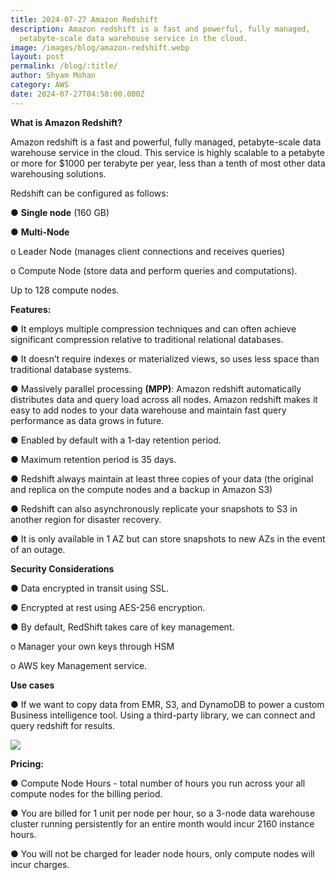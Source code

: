 ```yaml
---
title: 2024-07-27 Amazon Redshift
description: Amazon redshift is a fast and powerful, fully managed,
  petabyte-scale data warehouse service in the cloud.
image: /images/blog/amazon-redshift.webp
layout: post
permalink: /blog/:title/
author: Shyam Mohan
category: AWS
date: 2024-07-27T04:58:00.000Z
---
```


**What is Amazon Redshift?**

Amazon redshift is a fast and powerful, fully managed, petabyte-scale data warehouse service in the cloud. This service is highly scalable to a petabyte or more for $1000 per terabyte per year, less than a tenth of most other data
warehousing solutions.

  

Redshift can be configured as follows:

● **Single node** (160 GB)

● **Multi-Node**

o Leader Node (manages client connections and receives queries)

o Compute Node (store data and perform queries and computations).

Up to 128 compute nodes.

  

**Features:**

● It employs multiple compression techniques and can often achieve significant compression relative to traditional relational databases.

● It doesn’t require indexes or materialized views, so uses less space than traditional database systems.

● Massively parallel processing **(MPP)**: Amazon redshift automatically distributes data and query load across all nodes. Amazon redshift makes it easy to add nodes to your data warehouse and maintain fast query performance as data grows in future.

● Enabled by default with a 1-day retention period.

● Maximum retention period is 35 days.

● Redshift always maintain at least three copies of your data (the original and replica on the compute nodes and a backup in Amazon S3)

● Redshift can also asynchronously replicate your snapshots to S3 in another region for disaster recovery.

● It is only available in 1 AZ but can store snapshots to new AZs in the event of an outage.

  

**Security Considerations**

● Data encrypted in transit using SSL.

● Encrypted at rest using AES-256 encryption.

● By default, RedShift takes care of key management.

o Manager your own keys through HSM

o AWS key Management service.

  

**Use cases**

● If we want to copy data from EMR, S3, and DynamoDB to power a custom Business intelligence tool. Using a third-party library, we can connect and query redshift for results.

  

![](https://lh7-rt.googleusercontent.com/docsz/AD_4nXcSFlMy6WLnvvjx6u_eYtjm7ylRHbzT5QD_F0wG1k_BcbtMxY1ZBYl18lbKtKaqBM1Y1bU_JoyUHYlv-AGUt0bg4t3QwnBFesGZvs35DQKfJPzsyVICxZwtDI9GJz_yOwpiXDRyE_cqrUdR40PySVUv3vTg?key=DolJBsYn1X8zMHIyAnLicQ)

**Pricing:**

● Compute Node Hours - total number of hours you run across your all compute nodes for the billing period.

● You are billed for 1 unit per node per hour, so a 3-node data warehouse cluster running persistently for an entire month would incur 2160 instance hours.

● You will not be charged for leader node hours, only compute nodes will incur charges.
